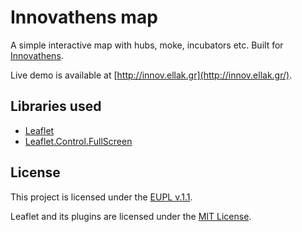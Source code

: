 # Innovathens map

A simple interactive map with hubs, moke, incubators etc. Built for [Innovathens](http://www.innovathens.gr/).

Live demo is available at [http://innov.ellak.gr](http://innov.ellak.gr/).

## Libraries used

* [Leaflet](http://leafletjs.com/)
* [Leaflet.Control.FullScreen](https://github.com/brunob/leaflet.fullscreen/)

## License

This project is licensed under the [EUPL v.1.1](https://joinup.ec.europa.eu/software/page/eupl).

Leaflet and its plugins are licensed under the [MIT License](http://opensource.org/licenses/MIT).
